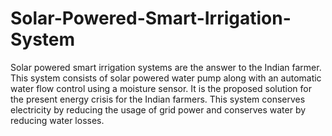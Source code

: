 # Solar-Powered-Smart-Irrigation-System
Solar powered  smart irrigation systems are the answer to  the  Indian farmer. This system consists of solar powered water pump along with an  automatic  water  flow  control  using  a  moisture  sensor.  It  is  the proposed solution for the present energy crisis for the Indian farmers. This system conserves electricity by reducing the usage of grid power and conserves water by reducing water losses. 
